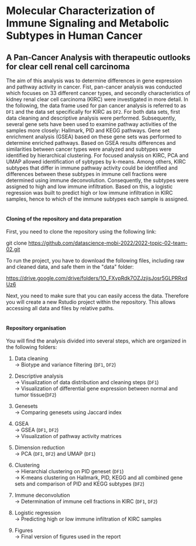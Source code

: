 # Molecular Characterization of Immune Signaling and Metabolic Subtypes in Human Cancer
## A Pan-Cancer Analysis with therapeutic outlooks for clear cell renal cell carcinoma

The aim of this analysis was to determine differences in gene expression and pathway activity in cancer. Fist, pan-cancer analysis was conducted which focuses on 33 different cancer types, and secondly characteristics of kidney renal clear cell carcinoma (KIRC) were investigated in more detail. In the following, the data frame used for pan cancer analysis is referred to as `DF1` and the data set specifically for KIRC as `DF2`. For both data sets, first data cleaning and descriptive analysis were performed. Subsequently, several gene sets have been used to examine pathway activities of the samples more closely: Hallmark, PID and KEGG pathways. Gene set enrichment analysis (GSEA) based on these gene sets was performed to determine enriched pathways. Based on GSEA results differences and similarities between cancer types were analyzed and subtypes were identified by hierarchical clustering. For focused analysis on KIRC, PCA and UMAP allowed identification of sybtypes by k-means. Among others, KIRC subtypes that differ in immune pathway activity could be identified and differences between these subtypes in immune cell fractions were determined using immune deconvolution. Consequently, the subtypes were assigned to high and low immune infiltration. Based on this, a logistic regression was built to predict high or low immune infiltration in KIRC samples, hence to which of the immune subtypes each sample is assigned. 
<br />
<br />

#### Cloning of the repository and data preparation
First, you need to clone the repository using the following link:

git clone <destination> https://github.com/datascience-mobi-2022/2022-topic-02-team-02.git

To run the project, you have to download the following files, including raw and cleaned data, and safe them in the "data" folder:

https://drive.google.com/drive/folders/1O_FXvpRdk7OZJzjisJosr5GLPRRxdUz6

Next, you need to make sure that you can easily access the data. Therefore you will create a new Rstudio project within the repository. This allows accessing all data and files by relative paths. 
<br />
<br />

#### Repository organisation
You will find the analysis divided into several steps, which are organized in the following folders:  

1. Data cleaning <br />
&rarr; Biotype and variance filtering (`DF1`, `DF2`)

2. Descriptive analysis <br />
&rarr; Visualization of data distribution and cleaning steps (`DF1`) <br />
&rarr; Visualization of differential gene expression between normal and tumor tissue(`DF2`)

3. Genesets <br />
&rarr; Comparing genesets using Jaccard index

4. GSEA<br />
&rarr; GSEA (`DF1`, `DF2`) <br />
&rarr; Visualization of pathway activity matrices

5. Dimension reduction <br />
&rarr; PCA (`DF1`, `DF2`) and UMAP (`DF1`)

6. Clustering <br />
&rarr; Hierarchial clustering on PID geneset (`DF1`) <br />
&rarr; K-means clustering on Hallmark, PID, KEGG and all combined gene sets and comparison of PID and KEGG subtypes (`DF2`)

7. Immune deconvolution <br />
&rarr; Determination of immune cell fractions in KIRC (`DF1`, `DF2`)

8. Logistic regression <br />
&rarr; Predicting high or low immune infiltration of KIRC samples

9. Figures <br />
&rarr; Final version of figures used in the report



